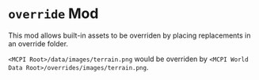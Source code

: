 # `override` Mod
This mod allows built-in assets to be overriden by placing replacements in an override folder.

`<MCPI Root>/data/images/terrain.png` would be overriden by `<MCPI World Data Root>/overrides/images/terrain.png`.
